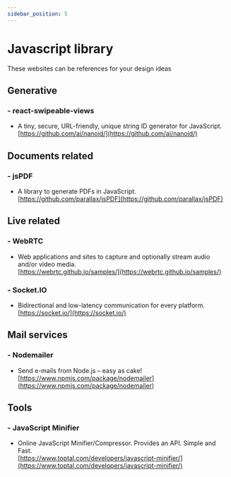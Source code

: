 ```yaml
---
sidebar_position: 5
---
```


# Javascript library

These websites can be references for your design ideas 

## Generative
### - react-swipeable-views
- A tiny, secure, URL-friendly, unique string ID generator for JavaScript.  
[https://github.com/ai/nanoid/](https://github.com/ai/nanoid/)

## Documents related 
### - jsPDF
- A library to generate PDFs in JavaScript.    
[https://github.com/parallax/jsPDF](https://github.com/parallax/jsPDF)


## Live related  
### - WebRTC
- Web applications and sites to capture and optionally stream audio and/or video media.   
[https://webrtc.github.io/samples/](https://webrtc.github.io/samples/)

### - Socket.IO
- Bidirectional and low-latency communication for every platform.     
[https://socket.io/](https://socket.io/)

## Mail services  
### - Nodemailer  
- Send e-mails from Node.js – easy as cake!   
[https://www.npmjs.com/package/nodemailer](https://www.npmjs.com/package/nodemailer)

## Tools 
### - JavaScript Minifier    
- Online JavaScript Minifier/Compressor. Provides an API. Simple and Fast.  
[https://www.toptal.com/developers/javascript-minifier/](https://www.toptal.com/developers/javascript-minifier/)


